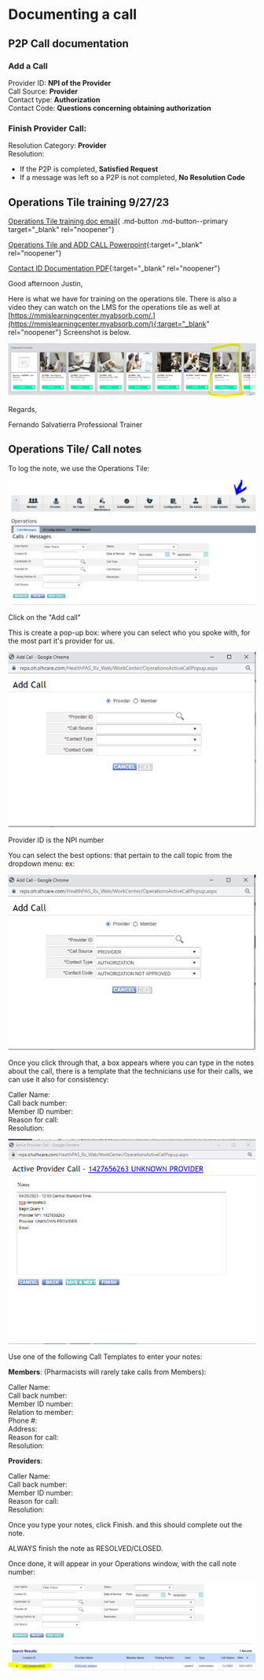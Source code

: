 # Documenting a call

## P2P Call documentation

### Add a Call
Provider ID: **NPI of the Provider** </br>
Call Source: **Provider**</br>
Contact type: **Authorization** </br>
Contact Code: **Questions concerning obtaining authorization**

### Finish Provider Call:
Resolution Category: **Provider** </br>
Resolution: <ul><li>If the P2P is completed, **Satisfied Request**</li><li>If a message was left so a P2P is not completed, **No Resolution Code**</li></ul>

## Operations Tile training  9/27/23

[Operations Tile training doc email](https://mygainwell-my.sharepoint.com/:u:/g/personal/christopher_nguyen_gainwelltechnologies_com/EaZVv3837IpJnwJLNyV9uCoB0__0kxs_0YJsPzR0IMF8ZQ?e=zrRtXX){ .md-button .md-button--primary target="_blank" rel="noopener"}

[Operations Tile and ADD CALL Powerpoint](https://mygainwell-my.sharepoint.com/:p:/g/personal/christopher_nguyen_gainwelltechnologies_com/Ef2b2EZltLFJlkiHuTrlnVQBQtE2VHcEfM7lg5g-KggdGw?e=L4gRkK){:target="_blank" rel="noopener"}

[Contact ID Documentation PDF](https://mygainwell-my.sharepoint.com/:b:/g/personal/christopher_nguyen_gainwelltechnologies_com/ETyxzMOhl15Hi_DTX1GdOhYBs85xXox8ZBvKGFCw5FVT0A?e=UClEue){:target="_blank" rel="noopener"}

Good afternoon Justin,

Here is what we have for training on the operations tile. There is also a video they can watch on the LMS for the operations tile as well at [https://mmislearningcenter.myabsorb.com/.](https://mmislearningcenter.myabsorb.com/){:target="_blank" rel="noopener"}  Screenshot is below.

![image](doccall.png)

Regards,

Fernando Salvatierra
Professional Trainer


## Operations Tile/ Call notes

To log the note, we use the Operations Tile: 
 
![image](Otile0.png)

Click on the "Add call" 

This is create a pop-up box: where you can select who you spoke with, for the most part it's provider for us.  

![image](OTile1.png)

Provider ID is the NPI number 

You can select the best options: that pertain to the call topic from the dropdown menu: ex: 
 
![image](otile3.jpeg)
 
Once you click through that, a box appears where you can type in the notes about the call, there is a template that the technicians use for their calls, we can use it also for consistency:  

Caller Name:</br>
Call back number:</br>
Member ID number:</br> 
Reason for call:</br> 
Resolution:</br>

![image](otile4.png)

Use one of the following Call Templates to enter your notes:  

**Members**: (Pharmacists will rarely take calls from Members): 

Caller Name:   </br>
Call back number:   </br>
Member ID number:  </br>
Relation to member:  </br>
Phone #:  </br>
Address:  </br>
Reason for call:  </br>
Resolution:  

**Providers**: 

Caller Name:     </br>
Call back number:  </br>
Member ID number:   </br>
Reason for call:    </br>
Resolution:  </br>

Once you type your notes, click Finish. and this should complete out the note. 

ALWAYS finish the note as RESOLVED/CLOSED.  

Once done, it will appear in your Operations window, with the call note number: 

![image](otile5.png)






 

 
